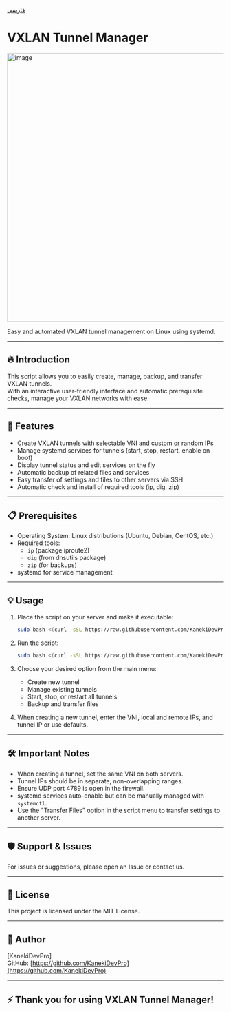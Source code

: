[فارسی](README_FA.md)
# VXLAN Tunnel Manager

<img width="1118" height="624" alt="image" src="https://github.com/user-attachments/assets/7e395ec5-563c-4a13-bee3-a790d7583b9c" />

Easy and automated VXLAN tunnel management on Linux using systemd.

---

## 🔥 Introduction

This script allows you to easily create, manage, backup, and transfer VXLAN tunnels.  
With an interactive user-friendly interface and automatic prerequisite checks, manage your VXLAN networks with ease.

---

## 🚀 Features

- Create VXLAN tunnels with selectable VNI and custom or random IPs  
- Manage systemd services for tunnels (start, stop, restart, enable on boot)  
- Display tunnel status and edit services on the fly  
- Automatic backup of related files and services  
- Easy transfer of settings and files to other servers via SSH  
- Automatic check and install of required tools (ip, dig, zip)  

---

## 📋 Prerequisites

- Operating System: Linux distributions (Ubuntu, Debian, CentOS, etc.)  
- Required tools:
  - `ip` (package iproute2)  
  - `dig` (from dnsutils package)  
  - `zip` (for backups)  
- systemd for service management

---

## 💡 Usage

1. Place the script on your server and make it executable:

    ```bash
    sudo bash <(curl -sSL https://raw.githubusercontent.com/KanekiDevPro/Vxlan/main/main.sh)
    ```

2. Run the script:

    ```bash
    sudo bash <(curl -sSL https://raw.githubusercontent.com/KanekiDevPro/Vxlan/main/beta.sh)
    ```

3. Choose your desired option from the main menu:

    - Create new tunnel  
    - Manage existing tunnels  
    - Start, stop, or restart all tunnels  
    - Backup and transfer files  

4. When creating a new tunnel, enter the VNI, local and remote IPs, and tunnel IP or use defaults.

---

## 🛠️ Important Notes

- When creating a tunnel, set the same VNI on both servers.  
- Tunnel IPs should be in separate, non-overlapping ranges.  
- Ensure UDP port 4789 is open in the firewall.  
- systemd services auto-enable but can be manually managed with `systemctl`.  
- Use the "Transfer Files" option in the script menu to transfer settings to another server.

---

## 🛡️ Support & Issues

For issues or suggestions, please open an Issue or contact us.

---

## 📄 License

This project is licensed under the MIT License.

---

## 👤 Author

[KanekiDevPro]  
GitHub: [https://github.com/KanekiDevPro](https://github.com/KanekiDevPro)

---

## ⚡ Thank you for using VXLAN Tunnel Manager!
